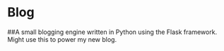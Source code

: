 # Blog

##A small blogging engine written in Python using the Flask framework. Might use this to power my new blog.
